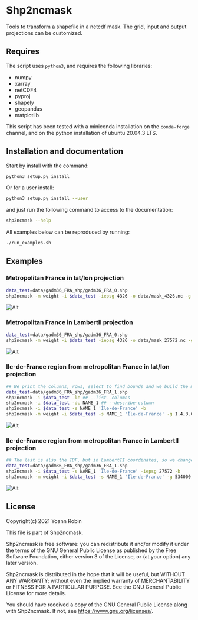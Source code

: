 # Shp2ncmask

Tools to transform a shapefile in a netcdf mask. The grid, input and output
projections can be customized.

## Requires

The script uses `python3`, and requires the following libraries:

- numpy
- xarray
- netCDF4
- pyproj
- shapely
- geopandas
- matplotlib

This script has been tested with a miniconda installation on the `conda-forge`
channel, and on the python installation of ubuntu 20.04.3 LTS.

## Installation and documentation

Start by install with the command:

~~~bash
python3 setup.py install
~~~

Or for a user install:

~~~bash
python3 setup.py install --user
~~~

and just run the following command to access to the documentation:

~~~bash
shp2ncmask --help
~~~

All examples below can be reproduced by running:

~~~bash
./run_examples.sh
~~~

## Examples

### Metropolitan France in lat/lon projection

~~~bash
data_test=data/gadm36_FRA_shp/gadm36_FRA_0.shp
shp2ncmask -m weight -i $data_test -iepsg 4326 -o data/mask_4326.nc -g -5,10,0.5,41,52,0.5 -oepsg 4326 -fig figures/control_4326.png -fepsg 4326
~~~

![Alt](/figures/control_4326.png)

### Metropolitan France in LambertII projection

~~~bash
data_test=data/gadm36_FRA_shp/gadm36_FRA_0.shp
shp2ncmask -m weight -i $data_test -iepsg 4326 -o data/mask_27572.nc -g 60000,1196000,64000,1617000,2681000,64000 -oepsg 27572 -fig figures/control_27572_64km.png -fepsg 4326
~~~

![Alt](/figures/control_27572_64km.png)

### Ile-de-France region from metropolitan France in lat/lon projection

~~~bash
## We print the columns, rows, select to find bounds and we build the mask.
data_test=data/gadm36_FRA_shp/gadm36_FRA_1.shp
shp2ncmask -i $data_test -lc ## --list--columns
shp2ncmask -i $data_test -dc NAME_1 ## --describe-column
shp2ncmask -i $data_test -s NAME_1 'Île-de-France' -b
shp2ncmask -m weight -i $data_test -s NAME_1 'Île-de-France' -g 1.4,3.6,0.05,48.1,49.3,0.05 -o data/mask_IDF_4326.nc -fig figures/control_IDF_4326.png -fepsg 4326
~~~

![Alt](/figures/control_IDF_4326.png)


### Ile-de-France region from metropolitan France in LambertII projection

~~~bash
## The last is also the IDF, but in LambertII coordinates, so we change the input epsg to find the bounds
data_test=data/gadm36_FRA_shp/gadm36_FRA_1.shp
shp2ncmask -i $data_test -s NAME_1 'Île-de-France' -iepsg 27572 -b
shp2ncmask -m weight -i $data_test -s NAME_1 'Île-de-France' -g 534000,700000,8000,2340000,2480000,8000 -o data/mask_IDF_27572.nc -oepsg 27572 -fig figures/control_IDF_27572_8km.png -fepsg 4326
~~~

![Alt](/figures/control_IDF_27572_8km.png)


## License

Copyright(c) 2021 Yoann Robin

This file is part of Shp2ncmask.

Shp2ncmask is free software: you can redistribute it and/or modify
it under the terms of the GNU General Public License as published by
the Free Software Foundation, either version 3 of the License, or
(at your option) any later version.

Shp2ncmask is distributed in the hope that it will be useful,
but WITHOUT ANY WARRANTY; without even the implied warranty of
MERCHANTABILITY or FITNESS FOR A PARTICULAR PURPOSE.  See the
GNU General Public License for more details.

You should have received a copy of the GNU General Public License
along with Shp2ncmask.  If not, see <https://www.gnu.org/licenses/>.

